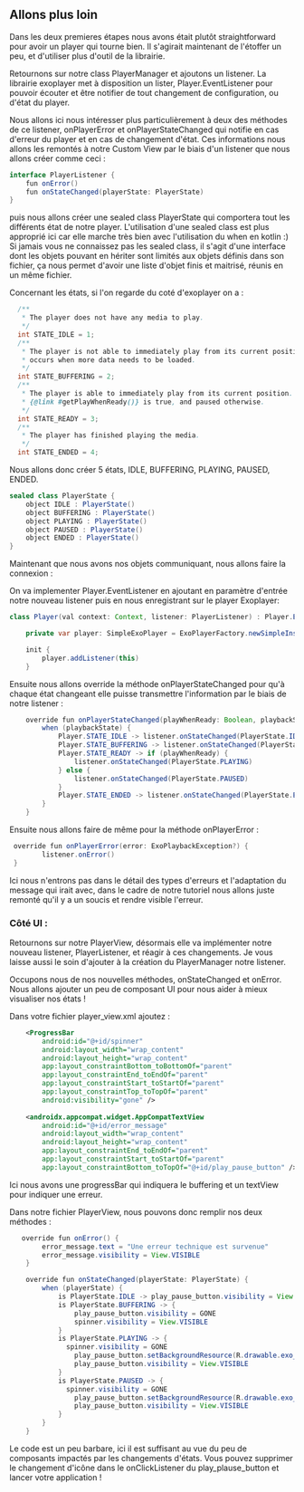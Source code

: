 ## Allons plus loin

Dans les deux premieres étapes nous avons était plutôt straightforward pour avoir un player qui tourne bien.
Il s'agirait maintenant de l'étoffer un peu, et d'utiliser plus d'outil de la librairie.

Retournons sur notre class PlayerManager et ajoutons un listener. La librairie exoplayer met à disposition un lister, Player.EventListener pour pouvoir écouter et être notifier de tout changement de configuration, ou d'état du player.

Nous allons ici nous intéresser plus particulièrement à deux des méthodes de ce listener, onPlayerError et onPlayerStateChanged qui notifie en cas d'erreur du player et en cas de changement d'état. Ces informations nous allons les remontés à notre Custom View par le biais d'un listener que nous allons créer comme ceci :

```java
interface PlayerListener {
    fun onError()
    fun onStateChanged(playerState: PlayerState)
}
```

puis nous allons créer une sealed class PlayerState qui comportera tout les différents état de notre player. L'utilisation d'une sealed class est plus approprié ici car elle marche très bien avec l'utilisation du when en kotlin :) Si jamais vous ne connaissez pas les sealed class, il s'agit d'une interface dont les objets pouvant en hériter sont limités aux objets définis dans son fichier, ça nous permet d'avoir une liste d'objet finis et maitrisé, réunis en un même fichier.

Concernant les états, si l'on regarde du coté d'exoplayer on a : 

```java
  /**
   * The player does not have any media to play.
   */
  int STATE_IDLE = 1;
  /**
   * The player is not able to immediately play from its current position. This state typically
   * occurs when more data needs to be loaded.
   */
  int STATE_BUFFERING = 2;
  /**
   * The player is able to immediately play from its current position. The player will be playing if
   * {@link #getPlayWhenReady()} is true, and paused otherwise.
   */
  int STATE_READY = 3;
  /**
   * The player has finished playing the media.
   */
  int STATE_ENDED = 4;
```

Nous allons donc créer 5 états, IDLE, BUFFERING, PLAYING, PAUSED, ENDED. 

```java
sealed class PlayerState {
    object IDLE : PlayerState()
    object BUFFERING : PlayerState()
    object PLAYING : PlayerState()
    object PAUSED : PlayerState()
    object ENDED : PlayerState()
}
```

Maintenant que nous avons nos objets communiquant, nous allons faire la connexion :

On va implementer Player.EventListener en ajoutant en paramètre d'entrée notre nouveau listener puis en nous enregistrant sur le player Exoplayer:

```java
class Player(val context: Context, listener: PlayerListener) : Player.EventListener {

    private var player: SimpleExoPlayer = ExoPlayerFactory.newSimpleInstance(context)

    init {
        player.addListener(this)
    }
```

Ensuite nous allons override la méthode onPlayerStateChanged pour qu'à chaque état changeant elle puisse transmettre l'information par le biais de notre listener :

```java
    override fun onPlayerStateChanged(playWhenReady: Boolean, playbackState: Int) {
        when (playbackState) {
            Player.STATE_IDLE -> listener.onStateChanged(PlayerState.IDLE)
            Player.STATE_BUFFERING -> listener.onStateChanged(PlayerState.BUFFERING)
            Player.STATE_READY -> if (playWhenReady) {
                listener.onStateChanged(PlayerState.PLAYING)
            } else {
                listener.onStateChanged(PlayerState.PAUSED)
            }
            Player.STATE_ENDED -> listener.onStateChanged(PlayerState.ENDED)
        }
    }
```

Ensuite nous allons faire de même pour la méthode onPlayerError :

```java
 override fun onPlayerError(error: ExoPlaybackException?) {
        listener.onError()
 }
```
Ici nous n'entrons pas dans le détail des types d'erreurs et l'adaptation du message qui irait avec, dans le cadre de notre tutoriel nous allons juste remonté qu'il y a un soucis et rendre visible l'erreur. 

### Côté UI :

Retournons sur notre PlayerView, désormais elle va implémenter notre nouveau listener, PlayerListener, et réagir à ces changements. Je vous laisse aussi le soin d'ajouter à la création du PlayerManager notre listener.

Occupons nous de nos nouvelles méthodes, onStateChanged et onError. Nous allons ajouter un peu de composant UI pour nous aider à mieux visualiser nos états !

Dans votre fichier player_view.xml ajoutez :

```xml
    <ProgressBar
        android:id="@+id/spinner"
        android:layout_width="wrap_content"
        android:layout_height="wrap_content"
        app:layout_constraintBottom_toBottomOf="parent"
        app:layout_constraintEnd_toEndOf="parent"
        app:layout_constraintStart_toStartOf="parent"
        app:layout_constraintTop_toTopOf="parent"
        android:visibility="gone" />
        
    <androidx.appcompat.widget.AppCompatTextView
        android:id="@+id/error_message"
        android:layout_width="wrap_content"
        android:layout_height="wrap_content"
        app:layout_constraintEnd_toEndOf="parent"
        app:layout_constraintStart_toStartOf="parent"
        app:layout_constraintBottom_toTopOf="@+id/play_pause_button" />
```

Ici nous avons une progressBar qui indiquera le buffering et un textView pour indiquer une erreur.

Dans notre fichier PlayerView, nous pouvons donc remplir nos deux méthodes :

```java
   override fun onError() {
        error_message.text = "Une erreur technique est survenue"
        error_message.visibility = View.VISIBLE
    }

    override fun onStateChanged(playerState: PlayerState) {
        when (playerState) {
            is PlayerState.IDLE -> play_pause_button.visibility = View.VISIBLE
            is PlayerState.BUFFERING -> {
                play_pause_button.visibility = GONE
                spinner.visibility = View.VISIBLE
            }
            is PlayerState.PLAYING -> {
              spinner.visibility = GONE
                play_pause_button.setBackgroundResource(R.drawable.exo_controls_pause)
                play_pause_button.visibility = View.VISIBLE
            }
            is PlayerState.PAUSED -> {
              spinner.visibility = GONE
                play_pause_button.setBackgroundResource(R.drawable.exo_controls_play)
                play_pause_button.visibility = View.VISIBLE
            }
        }
    }
```
Le code est un peu barbare,  ici il est suffisant au vue du peu de composants impactés par les changements d'états.
Vous pouvez supprimer le changement d'icône dans le onClickListener du play_plause_button et lancer votre application ! 


